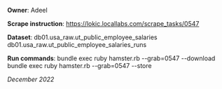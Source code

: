 **Owner**: Adeel
 
**Scrape instruction**: https://lokic.locallabs.com/scrape_tasks/0547

**Dataset**:  db01.usa_raw.ut_public_employee_salaries
              db01.usa_raw.ut_public_employee_salaries_runs

**Run commands**: bundle exec ruby hamster.rb --grab=0547 --download
                  bundle exec ruby hamster.rb --grab=0547 --store

_December 2022_
